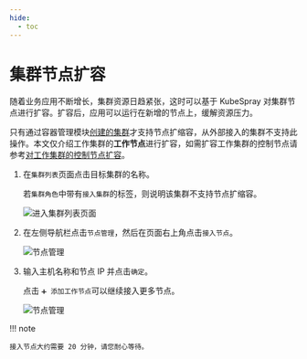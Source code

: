 ```yaml
---
hide:
  - toc
---
```


# 集群节点扩容

随着业务应用不断增长，集群资源日趋紧张，这时可以基于 KubeSpray 对集群节点进行扩容。扩容后，应用可以运行在新增的节点上，缓解资源压力。

只有通过容器管理模块[创建的集群](../clusters/create-cluster.md)才支持节点扩缩容，从外部接入的集群不支持此操作。本文仅介绍工作集群的**工作节点**进行扩容，如需扩容工作集群的控制节点请参考[对工作集群的控制节点扩容](../../best-practice/add-master-node.md)。

1. 在`集群列表`页面点击目标集群的名称。

    若`集群角色`中带有`接入集群`的标签，则说明该集群不支持节点扩缩容。

    ![进入集群列表页面](https://docs.daocloud.io/daocloud-docs-images/docs/kpanda/images/addnode01.png)

2. 在左侧导航栏点击`节点管理`，然后在页面右上角点击`接入节点`。

    ![节点管理](https://docs.daocloud.io/daocloud-docs-images/docs/kpanda/images/addnode02.png)

3. 输入主机名称和节点 IP 并点击`确定`。

    点击 `➕ 添加工作节点`可以继续接入更多节点。

    ![节点管理](https://docs.daocloud.io/daocloud-docs-images/docs/kpanda/images/addnode03.png)

!!! note

    接入节点大约需要 20 分钟，请您耐心等待。
